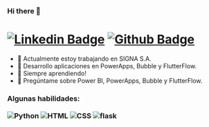 ### Hi there 👋
# [![Linkedin Badge](https://img.shields.io/badge/-LinkedIn-0077B5?style=flat&logo=Linkedin&logoColor=white&link=https://www.linkedin.com/in/fabian-krausse/)](https://www.linkedin.com/in/fabian-krausse/) [![Github Badge](https://img.shields.io/badge/-Github-242A2D?style=flat&logo=Github&logoColor=white&link=https://github.com/fkrausse/)](https://github.com/fkrausse/)

- 🔭 Actualmente estoy trabajando en SIGNA S.A. 
- 🌱 Desarrollo aplicaciones en PowerApps, Bubble y FlutterFlow.
- 🤔 Siempre aprendiendo!
- 💬 Pregúntame sobre Power BI, PowerApps, Bubble y FlutterFlow. 

### Algunas habilidades: <br/> <br/> ![Python](https://img.shields.io/badge/-Python-0077B5?style=flat&logoColor=white&logo=python) ![HTML](https://img.shields.io/badge/-HTML-ff0d00?style=flat&logoColor=white&logo=html5) ![CSS](https://img.shields.io/badge/-CSS-196eff?style=flat&logoColor=white&logo=css3) ![flask](https://img.shields.io/badge/-flask-000000?style=flat&logoColor=white&logo=flask)
